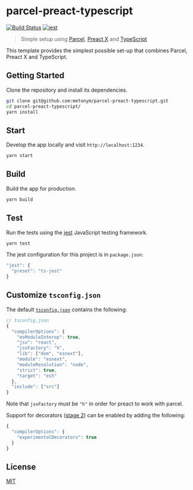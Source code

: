 # parcel-preact-typescript

[![Build Status](https://travis-ci.com/metonym/parcel-preact-typescript.svg?branch=master)](https://travis-ci.com/metonym/parcel-preact-typescript)
[![jest](https://jestjs.io/img/jest-badge.svg)](https://github.com/facebook/jest)

> Simple setup using [Parcel](https://parceljs.org/), [Preact X](https://preactjs.com/) and [TypeScript](https://www.typescriptlang.org/)

This template provides the simplest possible set-up that combines Parcel, Preact X and TypeScript.

## Getting Started

Clone the repository and install its dependencies.

```bash
git clone git@github.com:metonym/parcel-preact-typescript.git
cd parcel-preact-typescript/
yarn install
```

## Start

Develop the app locally and visit `http://localhost:1234`.

```bash
yarn start
```

## Build

Build the app for production.

```bash
yarn build
```

## Test

Run the tests using the [jest](https://jestjs.io/) JavaScript testing framework.

```bash
yarn test
```

The jest configuration for this project is in `package.json`:

```js
"jest": {
  "preset": "ts-jest"
}
```

## Customize `tsconfig.json`

The default [`tsconfig.json`](tsconfig.json) contains the following:

```js
// tsconfig.json
{
  "compilerOptions": {
    "esModuleInterop": true,
    "jsx": "react",
    "jsxFactory": "h",
    "lib": ["dom", "esnext"],
    "module": "esnext",
    "moduleResolution": "node",
    "strict": true,
    "target": "es5"
  },
  "include": ["src"]
}
```

Note that `jsxFactory` must be `"h"` in order for preact to work with parcel.

Support for decorators ([stage 2](https://github.com/tc39/proposal-decorators)) can be enabled by adding the following:

```js
{
  "compilerOptions": {
    "experimentalDecorators": true
  }
}
```

## License

[MIT](LICENSE)
